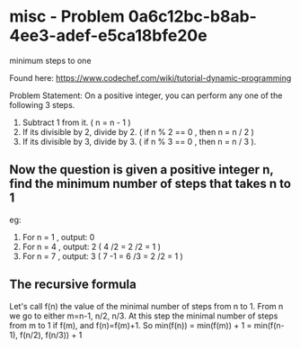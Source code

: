 # misc - Problem 0a6c12bc-b8ab-4ee3-adef-e5ca18bfe20e
minimum steps to one

Found here: https://www.codechef.com/wiki/tutorial-dynamic-programming

Problem Statement: On a positive integer, you can perform any one of the following 3 steps.

1. Subtract 1 from it. ( n = n - 1 ) 
2. If its divisible by 2, divide by 2. ( if n % 2 == 0 , then n = n / 2  )
3. If its divisible by 3, divide by 3. ( if n % 3 == 0 , then n = n / 3  ).

## Now the question is given a positive integer n, find the minimum number of steps that takes n to 1
eg:
1. For n = 1 , output: 0
2. For n = 4 , output: 2  ( 4  /2 = 2  /2 = 1 )
3. For n = 7 , output: 3  (  7  -1 = 6   /3 = 2   /2 = 1 )

## The recursive formula

Let's call f(n) the value of the minimal number of steps from n to 1.
From n we go to either m=n-1, n/2, n/3. At this step the minimal number of steps from m to 1 if f(m), and f(n)=f(m)+1.
So min(f(n)) = min(f(m)) + 1 = min(f(n-1), f(n/2), f(n/3)) + 1
